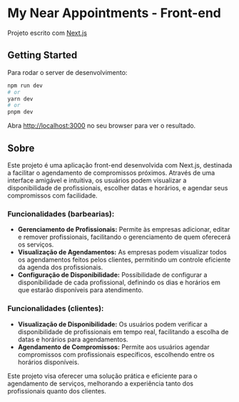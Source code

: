 # My Near Appointments - Front-end

Projeto escrito com [Next.js](https://nextjs.org/)

## Getting Started

Para rodar o server de desenvolvimento:

```bash
npm run dev
# or
yarn dev
# or
pnpm dev
```

Abra [http://localhost:3000](http://localhost:3001) no seu browser para ver o resultado.

## Sobre
Este projeto é uma aplicação front-end desenvolvida com Next.js, destinada a facilitar o agendamento de compromissos próximos. Através de uma interface amigável e intuitiva, os usuários podem visualizar a disponibilidade de profissionais, escolher datas e horários, e agendar seus compromissos com facilidade.

### Funcionalidades (barbearias):
- **Gerenciamento de Profissionais:** Permite às empresas adicionar, editar e remover profissionais, facilitando o gerenciamento de quem oferecerá os serviços.
- **Visualização de Agendamentos:** As empresas podem visualizar todos os agendamentos feitos pelos clientes, permitindo um controle eficiente da agenda dos profissionais.
- **Configuração de Disponibilidade:** Possibilidade de configurar a disponibilidade de cada profissional, definindo os dias e horários em que estarão disponíveis para atendimento.

### Funcionalidades (clientes):
- **Visualização de Disponibilidade:** Os usuários podem verificar a disponibilidade de profissionais em tempo real, facilitando a escolha de datas e horários para agendamentos.
- **Agendamento de Compromissos:** Permite aos usuários agendar compromissos com profissionais específicos, escolhendo entre os horários disponíveis.

Este projeto visa oferecer uma solução prática e eficiente para o agendamento de serviços, melhorando a experiência tanto dos profissionais quanto dos clientes.
